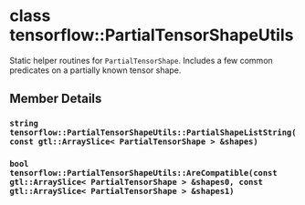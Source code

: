 # class tensorflow::PartialTensorShapeUtils

Static helper routines for `PartialTensorShape`. Includes a few common predicates on a partially known tensor shape.

## Member Details

### `string tensorflow::PartialTensorShapeUtils::PartialShapeListString(const gtl::ArraySlice< PartialTensorShape > &shapes)` <a id="string_tensorflow_PartialTensorShapeUtils_PartialShapeListString"></a>

### `bool tensorflow::PartialTensorShapeUtils::AreCompatible(const gtl::ArraySlice< PartialTensorShape > &shapes0, const gtl::ArraySlice< PartialTensorShape > &shapes1)` <a id="bool_tensorflow_PartialTensorShapeUtils_AreCompatible"></a>

